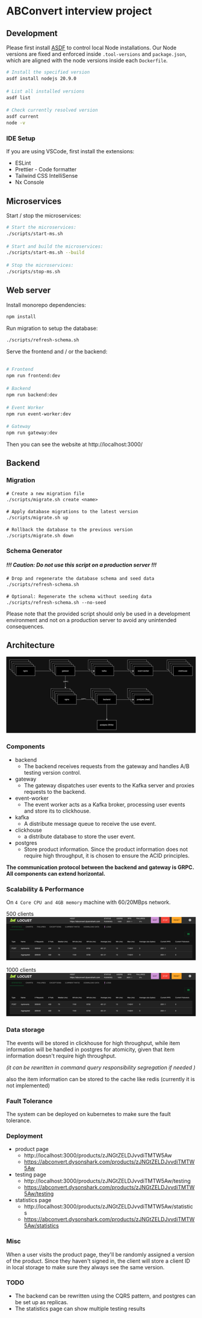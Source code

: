 # ABConvert interview project

## Development

Please first install [ASDF](https://asdf-vm.com/guide/getting-started.html) to control local Node installations. Our Node versions are fixed and enforced inside `.tool-versions` and `package.json`, which are aligned with the node versions inside each `Dockerfile`.

```bash
# Install the specified version
asdf install nodejs 20.9.0

# List all installed versions
asdf list

# Check currently resolved version
asdf current
node -v
```

### IDE Setup

If you are using VSCode, first install the extensions:

- ESLint
- Prettier - Code formatter
- Tailwind CSS IntelliSense
- Nx Console


## Microservices

Start / stop the microservices:

```bash
# Start the microservices:
./scripts/start-ms.sh

# Start and build the microservices:
./scripts/start-ms.sh --build

# Stop the microservices:
./scripts/stop-ms.sh
```

## Web server

Install monorepo dependencies:

```bash
npm install
```

Run migration to setup the database:

```bash
./scripts/refresh-schema.sh
```

Serve the frontend and / or the backend:

```bash

# Frontend
npm run frontend:dev

# Backend
npm run backend:dev

# Event Worker
npm run event-worker:dev

# Gateway
npm run gateway:dev
```

Then you can see the website at http://localhost:3000/

## Backend

### Migration

```shell
# Create a new migration file
./scripts/migrate.sh create <name>

# Apply database migrations to the latest version
./scripts/migrate.sh up

# Rollback the database to the previous version
./scripts/migrate.sh down
```

### Schema Generator

#### _!!! Caution: Do not use this script on a production server !!!_

```shell
# Drop and regenerate the database schema and seed data
./scripts/refresh-schema.sh

# Optional: Regenerate the schema without seeding data
./scripts/refresh-schema.sh --no-seed
```

Please note that the provided script should only be used in a development environment and not on a production server to avoid any unintended consequences.



## Architecture
![architecture.png](assets/architecture.png)
### Components

* backend
  * The backend receives requests from the gateway and handles A/B testing version control.
* gateway
  * The gateway dispatches user events to the Kafka server and proxies requests to the backend.
* event-worker
  * The event worker acts as a Kafka broker, processing user events and store its to clickhouse.
* kafka
  * A distribute message queue to receive the use event.
* clickhouse
  * a distribute database to store the user event.
* postgres 
  * Store product information. Since the product information does not require high throughput, it is chosen to ensure the ACID principles.


**The communication protocol between the backend and gateway is GRPC.**
**All components can extend horizontal.**

### Scalability & Performance

On `4 Core CPU and 4GB memory` machine with 60/20MBps network.

500 clients
![img.png](assets/1000client.png)

1000 clients
![img.png](assets/1000client.png)



### Data storage

The events will be stored in clickhouse for high throughput, while item information will be handled in postgres for atomicity, given that item information doesn't require high throughput.

*(it can be rewritten in command query responsibility segregation if needed  )*

also the item information can be stored to the cache like redis (currently it is not implemented)


### Fault Tolerance

The system can be deployed on kubernetes to make sure the fault tolerance.


### Deployment

- product page
  - http://localhost:3000/products/zJNGtZELDJvvdiTMTW5Aw
  - https://abconvert.dysonshark.com/products/zJNGtZELDJvvdiTMTW5Aw
- testing page
  - http://localhost:3000/products/zJNGtZELDJvvdiTMTW5Aw/testing
  - https://abconvert.dysonshark.com/products/zJNGtZELDJvvdiTMTW5Aw/testing
- statistics page
  - http://localhost:3000/products/zJNGtZELDJvvdiTMTW5Aw/statistics
  - https://abconvert.dysonshark.com/products/zJNGtZELDJvvdiTMTW5Aw/statistics


### Misc
When a user visits the product page, 
they'll be randomly assigned a version of the product.
Since they haven't signed in, the client will store a client ID in local storage to make sure they always see the same version.

### TODO
- The backend can be rewritten using the CQRS pattern, and postgres can be set up as replicas.
- The statistics page can show multiple testing results
